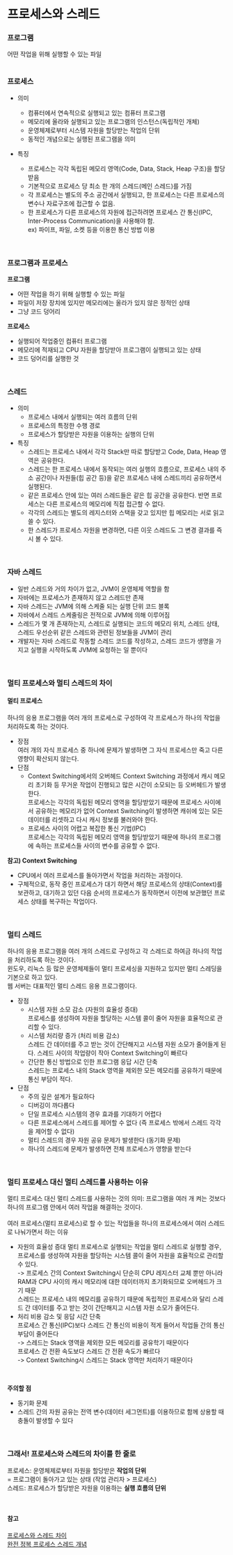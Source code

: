 # 프로세스와 스레드

### 프로그램
어떤 작업을 위해 실행할 수 있는 파일  
<br/>

### 프로세스
- 의미
  - 컴퓨터에서 연속적으로 실행되고 있는 컴퓨터 프로그램  
  - 메모리에 올라와 실행되고 있는 프로그램의 인스턴스(독립적인 개체)  
  - 운영체제로부터 시스템 자원을 할당받는 작업의 단위  
  - 동적인 개념으로는 실행된 프로그램을 의미  

- 특징  
  - 프로세스는 각각 독립된 메모리 영역(Code, Data, Stack, Heap 구조)을 할당 받음
  - 기본적으로 프로세스 당 최소 한 개의 스레드(메인 스레드)를 가짐
  - 각 프로세스는 별도의 주소 공간에서 실행되고, 한 프로세스는 다른 프로세스의 변수나 자료구조에 접근할 수 없음.
  - 한 프로세스가 다른 프로세스의 자원에 접근하려면 프로세스 간 통신(IPC, Inter-Process Communication)을 사용해야 함.  
    ex) 파이프, 파일, 소켓 등을 이용한 통신 방법 이용  
<br/>

### 프로그램과 프로세스  
**프로그램**
- 어떤 작업을 하기 위해 실행할 수 있는 파일
- 파일이 저장 장치에 있지만 메모리에는 올라가 있지 않은 정적인 상태
- 그냥 코드 덩어리  
  
**프로세스**
- 실행되어 작업중인 컴퓨터 프로그램  
- 메모리에 적재되고 CPU 자원을 할당받아 프로그램이 실행되고 있는 상태
- 코드 덩어리를 실행한 것  

<br/>

### 스레드
- 의미
  - 프로세스 내에서 실행되는 여러 흐름의 단위
  - 프로세스의 특정한 수행 경로
  - 프로세스가 할당받은 자원을 이용하는 실행의 단위
- 특징
  - 스레드는 프로세스 내에서 각각 Stack만 따로 할당받고 Code, Data, Heap 영역은 공유한다.
  - 스레드는 한 프로세스 내에서 동작되는 여러 실행의 흐름으로, 프로세스 내의 주소 공간이나 자원들(힙 공간 등)을 같은 프로세스 내에 스레드끼리 공유하면서 실행된다.
  - 같은 프로세스 안에 있는 여러 스레드들은 같은 힙 공간을 공유한다. 반면 프로세스는 다른 프로세스의 메모리에 직접 접근할 수 없다.
  - 각각의 스레드는 별도의 레지스터와 스택을 갖고 있지만 힙 메모리는 서로 읽고 쓸 수 있다.
  - 한 스레드가 프로세스 자원을 변경하면, 다른 이웃 스레드도 그 변경 결과를 즉시 볼 수 있다.  

<br/>

### 자바 스레드
- 일반 스레드와 거의 차이가 없고, JVM이 운영체제 역할을 함
- 자바에는 프로세스가 존재하지 않고 스레드만 존재
- 자바 스레드는 JVM에 의해 스케줄 되는 실행 단위 코드 블록
- 자바에서 스레드 스케줄링은 전적으로 JVM에 의해 이루어짐
- 스레드가 몇 개 존재하는지, 스레드로 실행되는 코드의 메모리 위치, 스레드 상태, 스레드 우선순위 같은 스레드와 관련된 정보들을 JVM이 관리
- 개발자는 자바 스레드로 작동할 스레드 코드를 작성하고, 스레드 코드가 생명을 가지고 실행을 시작하도록 JVM에 요청하는 일 뿐이다
  
<br/>

### 멀티 프로세스와 멀티 스레드의 차이
#### 멀티 프로세스
하나의 응용 프로그램을 여러 개의 프로세스로 구성하여 각 프로세스가 하나의 작업을 처리하도록 하는 것이다.
- 장점  
  여러 개의 자식 프로세스 중 하나에 문제가 발생하면 그 자식 프로세스만 죽고 다른 영향이 확산되지 않는다.
- 단점  
  - Context Switching에서의 오버헤드
    Context Switching 과정에서 캐시 메모리 초기화 등 무거운 작업이 진행되고 많은 시간이 소모되는 등 오버헤드가 발생한다.  
    프로세스는 각각의 독립된 메모리 영역을 할당받았기 때문에 프로세스 사이에서 공유하는 메모리가 없어 Context Switching이 발생하면 캐쉬에 있는 모든 데이터를 리셋하고 다시 캐시 정보를 불러와야 한다.  
  - 프로세스 사이의 어렵고 복잡한 통신 기법(IPC)  
    프로세스는 각각의 독립된 메모리 영역을 할당받았기 때문에 하나의 프로그램에 속하는 프로세스들 사이의 변수를 공유할 수 없다.

**참고) Context Switching**
- CPU에서 여러 프로세스를 돌아가면서 작업을 처리하는 과정이다.
- 구체적으로, 동작 중인 프로세스가 대기 하면서 해당 프로세스의 상태(Context)를 보관하고, 대기하고 있던 다음 순서의 프로세스가 동작하면서 이전에 보관했던 프로세스 상태를 복구하는 작업이다.  

<br/>

### 멀티 스레드
하나의 응용 프로그램을 여러 개의 스레드로 구성하고 각 스레드로 하여금 하나의 작업을 처리하도록 하는 것이다.  
윈도우, 리눅스 등 많은 운영체제들이 멀티 프로세싱을 지원하고 있지만 멀티 스레딩을 기본으로 하고 있다.  
웹 서버는 대표적인 멀티 스레드 응용 프로그램이다.  
- 장점
  - 시스템 자원 소모 감소 (자원의 효율성 증대)  
    프로세스를 생성하여 자원을 할당하는 시스템 콜이 줄어 자원을 효율적으로 관리할 수 있다.
  - 시스템 처리량 증가 (처리 비용 감소)  
    스레드 간 데이터를 주고 받는 것이 간단해지고 시스템 자원 소모가 줄어들게 된다. 스레드 사이의 작업량이 작아 Context Switching이 빠르다
  - 간단한 통신 방법으로 인한 프로그램 응답 시간 단축  
    스레드는 프로세스 내의 Stack 영역을 제외한 모든 메모리를 공유하기 때문에 통신 부담이 적다.
- 단점
  - 주의 깊은 설계가 필요하다
  - 디버깅이 까다롭다
  - 단일 프로세스 시스템의 경우 효과를 기대하기 어렵다
  - 다른 프로세스에서 스레드를 제어할 수 없다 (즉 프로세스 밖에서 스레드 각각을 제어할 수 없다)
  - 멀티 스레드의 경우 자원 공유 문제가 발생한다 (동기화 문제)
  - 하나의 스레드에 문제가 발생하면 전체 프로세스가 영향을 받는다  

<br/>

### 멀티 프로세스 대신 멀티 스레드를 사용하는 이유
멀티 프로세스 대신 멀티 스레드를 사용하는 것의 의미: 프로그램을 여러 개 켜는 것보다 하나의 프로그램 안에서 여러 작업을 해결하는 것이다.  
<br/>
여러 프로세스(멀티 프로세스)로 할 수 있는 작업들을 하나의 프로세스에서 여러 스레드로 나눠가면서 하는 이유
- 자원의 효율성 증대
  멀티 프로세스로 실행되는 작업을 멀티 스레드로 실행할 경우, 프로세스를 생성하여 자원을 할당하는 시스템 콜이 줄어 자원을 효율적으로 관리할 수 있다.  
  -> 프로세스 간의 Context Switching시 단순히 CPU 레지스터 교체 뿐만 아니라 RAM과 CPU 사이의 캐시 메모리에 대한 데이터까지 초기화되므로 오버헤드가 크기 때문  
  스레드는 프로세스 내의 메모리를 공유하기 때문에 독립적인 프로세스와 달리 스레드 간 데이터를 주고 받는 것이 간단해지고 시스템 자원 소모가 줄어든다.  
- 처리 비용 감소 및 응답 시간 단축  
  프로세스 간 통신(IPC)보다 스레드 간 통신의 비용이 적게 들어서 작업들 간의 통신 부담이 줄어든다  
  -> 스레드는 Stack 영역을 제외한 모든 메모리를 공유학기 때문이다  
  프로세스 간 전환 속도보다 스레드 간 전환 속도가 빠르다  
  -> Context Switching시 스레드는 Stack 영역만 처리하기 때문이다
<br/>

**주의할 점**  
- 동기화 문제
- 스레드 간의 자원 공유는 전역 변수(데이터 세그먼트)를 이용하므로 함께 상용할 때 충돌이 발생할 수 있다  

<br/>

### 그래서! 프로세스와 스레드의 차이를 한 줄로
프로세스: 운영체제로부터 자원을 할당받은 **작업의 단위**  
= 프로그램이 돌아가고 있는 상태 (작업 관리자  > 프로세스)  
스레드: 프로세스가 할당받은 자원을 이용하는 **실행 흐름의 단위**

<br/>

#### 참고
[프로세스와 스레드 차이](https://gmlwjd9405.github.io/2018/09/14/process-vs-thread.html)  
[완전 정복 프로세스 스레드 개념](https://inpa.tistory.com/entry/%F0%9F%91%A9%E2%80%8D%F0%9F%92%BB-%ED%94%84%EB%A1%9C%EC%84%B8%EC%8A%A4-%E2%9A%94%EF%B8%8F-%EC%93%B0%EB%A0%88%EB%93%9C-%EC%B0%A8%EC%9D%B4)